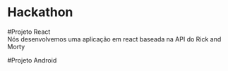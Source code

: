 # Hackathon 

#Projeto React
  <br>Nós desenvolvemos uma aplicação em react baseada na API do Rick and Morty

#Projeto Android
